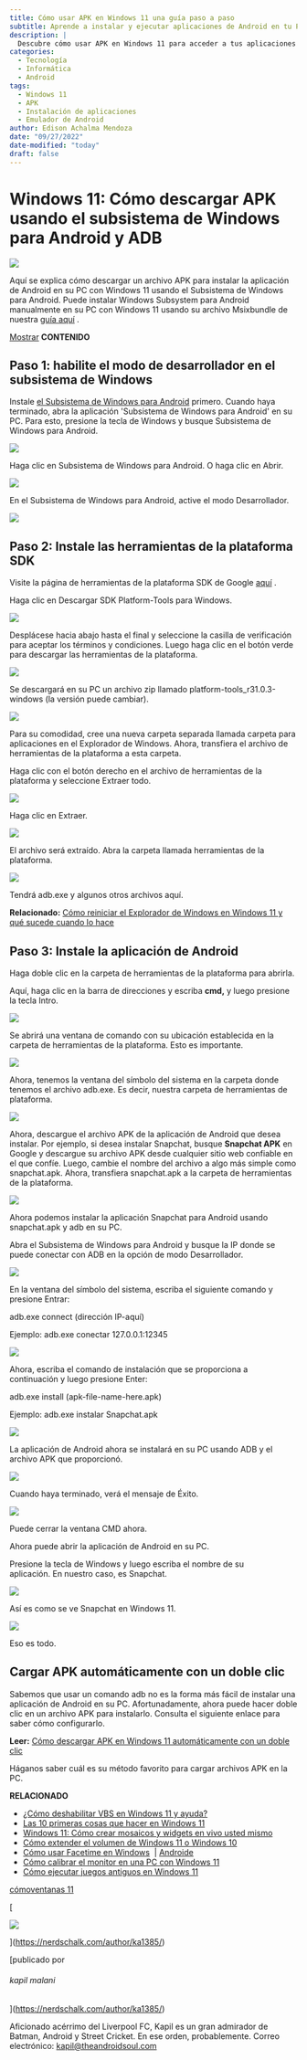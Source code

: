 ```yaml
---
title: Cómo usar APK en Windows 11 una guía paso a paso
subtitle: Aprende a instalar y ejecutar aplicaciones de Android en tu PC con Windows 11
description: |
  Descubre cómo usar APK en Windows 11 para acceder a tus aplicaciones móviles favoritas desde tu PC. Esta guía paso a paso te muestra cómo instalar y ejecutar APK en Windows 11 sin problemas.
categories:
  - Tecnología
  - Informática
  - Android
tags:
  - Windows 11
  - APK
  - Instalación de aplicaciones
  - Emulador de Android
author: Edison Achalma Mendoza
date: "09/27/2022"
date-modified: "today"
draft: false
---
```




# Windows 11: Cómo descargar APK usando el subsistema de Windows para Android y ADB

![](https://cdn.nerdschalk.com/wp-content/uploads/2021/10/install-logo-759x427.png?width=600)

Aquí se explica cómo descargar un archivo APK para instalar la aplicación de Android en su PC con Windows 11 usando el Subsistema de Windows para Android. Puede instalar Windows Subsystem para Android manualmente en su PC con Windows 11 usando su archivo Msixbundle de nuestra [guía aquí](https://nerdschalk.com/android-apps-on-windows-11-dev-channel-how-to-install-windows-subsystem-for-android-manually-with-msixbundle/) .

[Mostrar](https://nerdschalk.com/windows-11-how-to-sideload-apk-using-windows-subsystem-for-android-and-adb/#) **CONTENIDO** [](https://nerdschalk.com/windows-11-how-to-sideload-apk-using-windows-subsystem-for-android-and-adb/#)

## Paso 1: habilite el modo de desarrollador en el subsistema de Windows

Instale [el Subsistema de Windows para Android](https://nerdschalk.com/android-apps-on-windows-11-dev-channel-how-to-install-windows-subsystem-for-android-manually-with-msixbundle/) primero. Cuando haya terminado, abra la aplicación 'Subsistema de Windows para Android' en su PC. Para esto, presione la tecla de Windows y busque Subsistema de Windows para Android.

![](https://cdn.nerdschalk.com/wp-content/uploads/2021/10/get-android-apps-on-windows-11-dev-channel-09.png?width=800)

Haga clic en Subsistema de Windows para Android. O haga clic en Abrir.

![](https://cdn.nerdschalk.com/wp-content/uploads/2021/10/get-android-apps-on-windows-11-dev-channel-08.png?width=800)

En el Subsistema de Windows para Android, active el modo Desarrollador.

![](https://cdn.nerdschalk.com/wp-content/uploads/2021/10/get-android-apps-on-windows-11-dev-channel-10-2.png?width=800)

## Paso 2: Instale las herramientas de la plataforma SDK

Visite la página de herramientas de la plataforma SDK de Google [aquí](https://developer.android.com/studio/releases/platform-tools.html) .

Haga clic en Descargar SDK Platform-Tools para Windows.

![](https://cdn.nerdschalk.com/wp-content/uploads/2021/10/get-android-apps-on-windows-11-dev-channel-11.png?width=800)

Desplácese hacia abajo hasta el final y seleccione la casilla de verificación para aceptar los términos y condiciones. Luego haga clic en el botón verde para descargar las herramientas de la plataforma.

![](https://cdn.nerdschalk.com/wp-content/uploads/2021/10/get-android-apps-on-windows-11-dev-channel-12.png?width=700)

Se descargará en su PC un archivo zip llamado platform-tools_r31.0.3-windows (la versión puede cambiar).

![](https://cdn.nerdschalk.com/wp-content/uploads/2021/10/get-android-apps-on-windows-11-dev-channel-13.png?width=700)

Para su comodidad, cree una nueva carpeta separada llamada carpeta para aplicaciones en el Explorador de Windows. Ahora, transfiera el archivo de herramientas de la plataforma a esta carpeta.

Haga clic con el botón derecho en el archivo de herramientas de la plataforma y seleccione Extraer todo.

![](https://cdn.nerdschalk.com/wp-content/uploads/2021/10/get-android-apps-on-windows-11-dev-channel-14.png?width=500)

Haga clic en Extraer.

![](https://cdn.nerdschalk.com/wp-content/uploads/2021/10/get-android-apps-on-windows-11-dev-channel-15-2.png?width=700)

El archivo será extraído. Abra la carpeta llamada herramientas de la plataforma.

![](https://cdn.nerdschalk.com/wp-content/uploads/2021/10/get-android-apps-on-windows-11-dev-channel-16.png?width=500)

Tendrá adb.exe y algunos otros archivos aquí.

**Relacionado:** [Cómo reiniciar el Explorador de Windows en Windows 11 y qué sucede cuando lo hace](https://nerdschalk.com/how-to-restart-windows-explorer-on-windows-11-and-what-happens-when-you-do-it/)

## Paso 3: Instale la aplicación de Android

Haga doble clic en la carpeta de herramientas de la plataforma para abrirla.

Aquí, haga clic en la barra de direcciones y escriba **cmd,** y luego presione la tecla Intro.

![](https://cdn.nerdschalk.com/wp-content/uploads/2021/10/get-android-apps-on-windows-11-dev-channel-20.png?width=500)

Se abrirá una ventana de comando con su ubicación establecida en la carpeta de herramientas de la plataforma. Esto es importante.

![](https://cdn.nerdschalk.com/wp-content/uploads/2021/10/get-android-apps-on-windows-11-dev-channel-21.png?width=800)

Ahora, tenemos la ventana del símbolo del sistema en la carpeta donde tenemos el archivo adb.exe. Es decir, nuestra carpeta de herramientas de plataforma.

![](https://cdn.nerdschalk.com/wp-content/uploads/2021/10/get-android-apps-on-windows-11-dev-channel-17.png?width=700)

Ahora, descargue el archivo APK de la aplicación de Android que desea instalar. Por ejemplo, si desea instalar Snapchat, busque **Snapchat APK** en Google y descargue su archivo APK desde cualquier sitio web confiable en el que confíe. Luego, cambie el nombre del archivo a algo más simple como snapchat.apk. Ahora, transfiera snapchat.apk a la carpeta de herramientas de la plataforma.

![](https://cdn.nerdschalk.com/wp-content/uploads/2021/10/get-android-apps-on-windows-11-dev-channel-18.png?width=700)

Ahora podemos instalar la aplicación Snapchat para Android usando snapchat.apk y adb en su PC.

Abra el Subsistema de Windows para Android y busque la IP donde se puede conectar con ADB en la opción de modo Desarrollador.

![](https://cdn.nerdschalk.com/wp-content/uploads/2021/10/get-android-apps-on-windows-11-dev-channel-19.png?width=800)

En la ventana del símbolo del sistema, escriba el siguiente comando y presione Entrar:

adb.exe connect (dirección IP-aquí)

Ejemplo: adb.exe conectar 127.0.0.1:12345

![](https://cdn.nerdschalk.com/wp-content/uploads/2021/10/get-android-apps-on-windows-11-dev-channel-22.png?width=800)

Ahora, escriba el comando de instalación que se proporciona a continuación y luego presione Enter:

adb.exe install (apk-file-name-here.apk)

Ejemplo: adb.exe instalar Snapchat.apk

![](https://cdn.nerdschalk.com/wp-content/uploads/2021/10/get-android-apps-on-windows-11-dev-channel-23.png?width=800)

La aplicación de Android ahora se instalará en su PC usando ADB y el archivo APK que proporcionó.

![](https://cdn.nerdschalk.com/wp-content/uploads/2021/10/get-android-apps-on-windows-11-dev-channel-24.png?width=800)

Cuando haya terminado, verá el mensaje de Éxito.

![](https://cdn.nerdschalk.com/wp-content/uploads/2021/10/get-android-apps-on-windows-11-dev-channel-25.png?width=800)

Puede cerrar la ventana CMD ahora.

Ahora puede abrir la aplicación de Android en su PC.

Presione la tecla de Windows y luego escriba el nombre de su aplicación. En nuestro caso, es Snapchat.

![](https://cdn.nerdschalk.com/wp-content/uploads/2021/10/get-android-apps-on-windows-11-dev-channel-27.png?width=800)

Así es como se ve Snapchat en Windows 11.

![](https://cdn.nerdschalk.com/wp-content/uploads/2021/10/get-android-apps-on-windows-11-dev-channel-26.jpg?width=800)

Eso es todo.

## Cargar APK automáticamente con un doble clic

Sabemos que usar un comando adb no es la forma más fácil de instalar una aplicación de Android en su PC. Afortunadamente, ahora puede hacer doble clic en un archivo APK para instalarlo. Consulta el siguiente enlace para saber cómo configurarlo.

**Leer:** [Cómo descargar APK en Windows 11 automáticamente con un doble clic](https://nerdschalk.com/how-to-sideload-apk-on-windows-11-automatically-with-a-double-click/)

Háganos saber cuál es su método favorito para cargar archivos APK en la PC.

**RELACIONADO**

- [¿Cómo deshabilitar VBS en Windows 11 y ayuda?](https://nerdschalk.com/how-to-disable-vbs-on-windows-11-and-does-it-help/)
- [Las 10 primeras cosas que hacer en Windows 11](https://nerdschalk.com/first-10-things-to-do-on-windows-11/)
- [Windows 11: Cómo crear mosaicos y widgets en vivo usted mismo](https://nerdschalk.com/windows-11-how-to-create-live-tiles-and-widgets/)
- [Cómo extender el volumen de Windows 11 o Windows 10](https://nerdschalk.com/how-to-extend-volume-windows-11-or-windows-10/)
- [Cómo usar Facetime en Windows](https://nerdschalk.com/how-to-facetime-windows-users/)  | [Androide](https://nerdschalk.com/how-to-facetime-android-users/)
- [Cómo calibrar el monitor en una PC con Windows 11](https://nerdschalk.com/how-to-calibrate-monitor-on-windows-11-pc/)
- [Cómo ejecutar juegos antiguos en Windows 11](https://nerdschalk.com/how-to-run-old-games-on-windows-11/)

[cómo](https://nerdschalk.com/tag/how-to/)[ventanas 11](https://nerdschalk.com/tag/windows-11/)

[

![](https://secure.gravatar.com/avatar/8ddaa30f5018c02bbfc30545a9a2b72a?s=96&d=retro&r=g)

](https://nerdschalk.com/author/ka1385/)

[publicado por

###### kapil malani

](https://nerdschalk.com/author/ka1385/)

Aficionado acérrimo del Liverpool FC, Kapil es un gran admirador de Batman, Android y Street Cricket. En ese orden, probablemente. Correo electrónico: kapil@theandroidsoul.com
